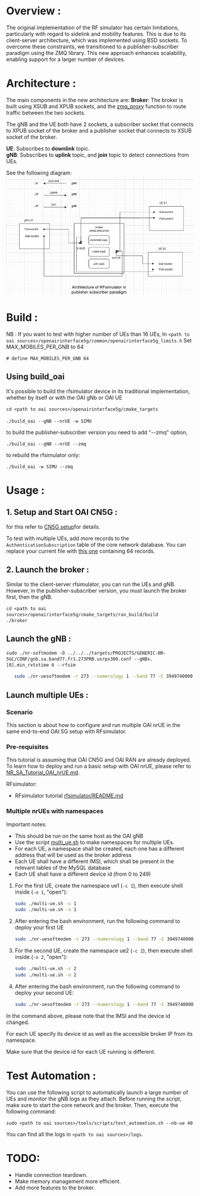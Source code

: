 
# Overview :

The original implementation of the RF simulator has certain limitations, particularly with regard to sidelink and mobility features. This is due to its client-server architecture, which was implemented using BSD sockets. To overcome these constraints, we transitioned to a publisher-subscriber paradigm using the ZMQ library. This new approach enhances scalability, enabling support for a larger number of devices.  
# Architecture :

The main components in the new architecture are:
**Broker**: The broker is built using XSUB and XPUB sockets, and the [zmq_proxy](http://api.zeromq.org/4-2:zmq-proxy) function to route traffic between the two sockets.

The gNB and the UE both have 2 sockets, a subscriber socket that connects to XPUB socket of the broker and a publisher socket that connects to XSUB socket of the broker.

**UE**: Subscribes to **downlink** topic.  
**gNB**: Subscribes to **uplink** topic, and **join** topic to detect connections from UEs.

See the following diagram:
![Rfsim pubsub architecture](rfsim-pubsub-architecture.jpg)

# Build :

NB : If you want to test with higher number of UEs than 16 UEs,  In `<path to oai sources>/openairinterface5g/common/openairinterface5g_limits.h`
Set MAX_MOBILES_PER_GNB to 64 

```
# define MAX_MOBILES_PER_GNB 64
```

## Using build_oai 

It's possible to build the rfsimulator device in its traditional implementation, whether by itself or with the OAI gNb or OAI UE

```
cd <path to oai sources>/openairinterface5g/cmake_targets

./build_oai --gNB --nrUE -w SIMU
```

to build the publisher-subscriber version you need to add "--zmq" option, 
```
./build_oai --gNB --nrUE --zmq
```
to rebuild the rfsimulator only:
```
./build_oai -w SIMU --zmq
```
# Usage :

## 1. Setup and Start OAI CN5G :
for this refer to [CN5G setup](../NR_SA_Tutorial_OAI_CN5G.md)for details.

To test with multiple UEs, add more records to the `AuthenticationSubscription` table of the core network database. 
You can replace your current file with [this one](../../tools/oai_db.sql) containing 64 records.


## 2. Launch the broker :
Similar to the client-server rfsimulator, you can run the UEs and gNB. However, in the publisher-subscriber version, you must launch the broker first, then the gNB.

```
cd <path to oai sources>/openairinterface5g/cmake_targets/ran_build/build
./broker
```
## Launch the gNB : 

```
sudo ./nr-softmodem -O ../../../targets/PROJECTS/GENERIC-NR-5GC/CONF/gnb.sa.band77.fr1.273PRB.usrpx300.conf --gNBs.[0].min_rxtxtime 6 --rfsim
``` 

```bash
   sudo ./nr-uesoftmodem -r 273 --numerology 1 --band 77 -C 3949740000  --ssb 1492 --uicc0.imsi 001010000000001 --rfsim --device_id 1
   ```
## Launch multiple UEs :
### Scenario
This section is about how to configure and run multiple OAI nrUE in the same end-to-end OAI 5G setup with RFsimulator.

### Pre-requisites

This tutorial is assuming that OAI CN5G and OAI RAN are already deployed. To learn how to deploy and run a basic setup with OAI nrUE, please refer to [NR_SA_Tutorial_OAI_nrUE.md](NR_SA_Tutorial_OAI_nrUE.md).

RFsimulator:
- RFsimulator tutorial [rfsimulator/README.md](../radio/rfsimulator/README.md)

### Multiple nrUEs with namespaces

Important notes:

* This should be run on the same host as the OAI gNB
* Use the script [multi_ue.sh](../tools/scripts/multi-ue.sh) to make namespaces for multiple UEs.
* For each UE, a namespace shall be created, each one has a different address that will be used as the broker address
* Each UE shall have a different IMSI, which shall be present in the relevant tables of the MySQL database
* Each UE shall have a different device id (from 0 to 249)
1. For the first UE, create the namespace ue1 (`-c 1`), then execute shell inside (`-o 1`, "open"):

   ```bash
   sudo ./multi-ue.sh -c 1
   sudo ./multi-ue.sh -o 1
   ```

2. After entering the bash environment, run the following command to deploy your first UE

   ```bash
   sudo ./nr-uesoftmodem -r 273 --numerology 1 --band 77 -C 3949740000  --ssb 1492 --uicc0.imsi 001010000000001 --rfsim --device_id 1 --brokerip 10.201.1.10
   ```

3. For the second UE, create the namespace ue2 (`-c 2`), then execute shell inside (`-o 2`, "open"):

   ```bash
   sudo ./multi-ue.sh -c 2
   sudo ./multi-ue.sh -o 2
   ```

4. After entering the bash environment, run the following command to deploy your second UE:

   ```bash
   sudo ./nr-uesoftmodem -r 273 --numerology 1 --band 77 -C 3949740000  --ssb 1492 --uicc0.imsi 001010000000002 --rfsim --device_id 2 --brokerip 10.202.1.10
   ```

In the command above, please note that the IMSI and the device id changed.


For each UE specify its device id as well as the accessible broker IP from its namespace. 


Make sure that the device id for each UE running is different.

# Test Automation : 
You can use the following script to automatically launch a large number of UEs and monitor the gNB logs as they attach.
Before running the script, make sure to start the core network and the broker. Then, execute the following command:
```
sudo <path to oai sources>/tools/scripts/test_automation.sh --nb-ue 40
```
You can find all the logs in `<path to oai sources>/logs`.

# TODO:
- Handle connection teardown.
- Make memory management more efficient.
- Add more features to the broker.


